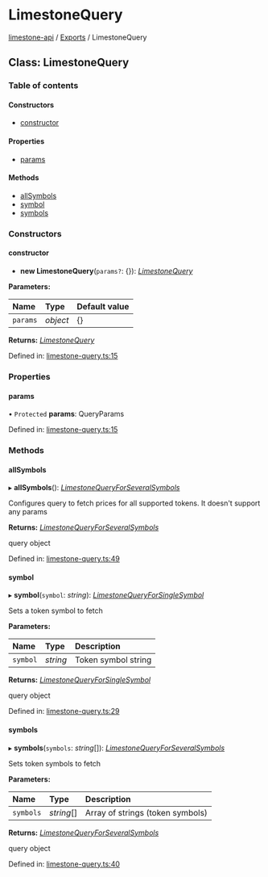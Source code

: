 # LimestoneQuery

[limestone-api](https://github.com/limestone-finance/limestone-docs/tree/e56f4e97ffe8229804276eb19e84c082fe4e179e/fluent-interface/README.md) / [Exports](https://github.com/limestone-finance/limestone-docs/tree/e56f4e97ffe8229804276eb19e84c082fe4e179e/fluent-interface/modules.md) / LimestoneQuery

## Class: LimestoneQuery

### Table of contents

#### Constructors

* [constructor](limestonequery.md#constructor)

#### Properties

* [params](limestonequery.md#params)

#### Methods

* [allSymbols](limestonequery.md#allsymbols)
* [symbol](limestonequery.md#symbol)
* [symbols](limestonequery.md#symbols)

### Constructors

#### constructor

+ **new LimestoneQuery**\(`params?`: {}\): [_LimestoneQuery_](limestonequery.md)

**Parameters:**

| Name | Type | Default value |
| :--- | :--- | :--- |
| `params` | _object_ | {} |

**Returns:** [_LimestoneQuery_](limestonequery.md)

Defined in: [limestone-query.ts:15](https://github.com/limestone-finance/limestone-api/blob/3d4422c/src/limestone-query.ts#L15)

### Properties

#### params

• `Protected` **params**: QueryParams

Defined in: [limestone-query.ts:15](https://github.com/limestone-finance/limestone-api/blob/3d4422c/src/limestone-query.ts#L15)

### Methods

#### allSymbols

▸ **allSymbols**\(\): [_LimestoneQueryForSeveralSymbols_](limestonequeryforseveralsymbols.md)

Configures query to fetch prices for all supported tokens. It doesn't support any params

**Returns:** [_LimestoneQueryForSeveralSymbols_](limestonequeryforseveralsymbols.md)

query object

Defined in: [limestone-query.ts:49](https://github.com/limestone-finance/limestone-api/blob/3d4422c/src/limestone-query.ts#L49)

#### symbol

▸ **symbol**\(`symbol`: _string_\): [_LimestoneQueryForSingleSymbol_](limestonequeryforsinglesymbol.md)

Sets a token symbol to fetch

**Parameters:**

| Name | Type | Description |
| :--- | :--- | :--- |
| `symbol` | _string_ | Token symbol string |

**Returns:** [_LimestoneQueryForSingleSymbol_](limestonequeryforsinglesymbol.md)

query object

Defined in: [limestone-query.ts:29](https://github.com/limestone-finance/limestone-api/blob/3d4422c/src/limestone-query.ts#L29)

#### symbols

▸ **symbols**\(`symbols`: _string_\[\]\): [_LimestoneQueryForSeveralSymbols_](limestonequeryforseveralsymbols.md)

Sets token symbols to fetch

**Parameters:**

| Name | Type | Description |
| :--- | :--- | :--- |
| `symbols` | _string_\[\] | Array of strings \(token symbols\) |

**Returns:** [_LimestoneQueryForSeveralSymbols_](limestonequeryforseveralsymbols.md)

query object

Defined in: [limestone-query.ts:40](https://github.com/limestone-finance/limestone-api/blob/3d4422c/src/limestone-query.ts#L40)

